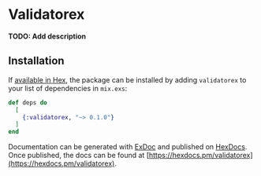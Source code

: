 # Validatorex

**TODO: Add description**

## Installation

If [available in Hex](https://hex.pm/docs/publish), the package can be installed
by adding `validatorex` to your list of dependencies in `mix.exs`:

```elixir
def deps do
  [
    {:validatorex, "~> 0.1.0"}
  ]
end
```

Documentation can be generated with [ExDoc](https://github.com/elixir-lang/ex_doc)
and published on [HexDocs](https://hexdocs.pm). Once published, the docs can
be found at [https://hexdocs.pm/validatorex](https://hexdocs.pm/validatorex).


